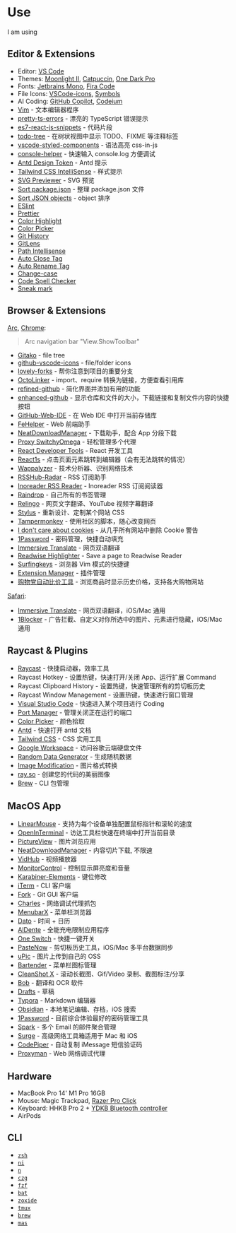 # Use

I am using

## Editor & Extensions

- Editor: [VS Code](https://code.visualstudio.com/)
- Themes: [Moonlight II](https://github.com/atomiks/moonlight-vscode-theme), [Catpuccin](https://github.com/catppuccin/vscode), [One Dark Pro](https://github.com/Binaryify/OneDark-Pro)
- Fonts: [Jetbrains Mono](https://www.jetbrains.com/lp/mono/), [Fira Code](https://github.com/tonsky/FiraCode)
- File Icons: [VSCode-icons](https://github.com/vscode-icons/vscode-icons), [Symbols](https://github.com/miguelsolorio/vscode-symbols)
- AI Coding: [GitHub Copilot](https://marketplace.visualstudio.com/items?itemName=GitHub.copilot), [Codeium](https://marketplace.visualstudio.com/items?itemName=Codeium.codeium)
- [Vim](https://marketplace.visualstudio.com/items?itemName=vscodevim.vim) - 文本编辑器程序
- [pretty-ts-errors](https://github.com/yoavbls/pretty-ts-errors) - 漂亮的 TypeScript 错误提示
- [es7-react-js-snippets](https://marketplace.visualstudio.com/items?itemName=dsznajder.es7-react-js-snippets) - 代码片段
- [todo-tree](https://marketplace.visualstudio.com/items?itemName=Gruntfuggly.todo-tree) - 在树状视图中显示 TODO、FIXME 等注释标签
- [vscode-styled-components](https://marketplace.visualstudio.com/items?itemName=styled-components.vscode-styled-components) - 语法高亮 css-in-js
- [console-helper](https://marketplace.visualstudio.com/items?itemName=AT-9420.console-helper) - 快速输入 console.log 方便调试
- [Antd Design Token](https://marketplace.visualstudio.com/items?itemName=shezhangzhang.antd-design-token) - Antd 提示
- [Tailwind CSS IntelliSense](https://marketplace.visualstudio.com/items?itemName=bradlc.vscode-tailwindcss) - 样式提示
- [SVG Previewer](https://marketplace.visualstudio.com/items?itemName=vitaliymaz.vscode-svg-previewer) - SVG 预览
- [Sort package.json](https://marketplace.visualstudio.com/items?itemName=unional.vscode-sort-package-json) - 整理 package.json 文件
- [Sort JSON objects](https://marketplace.visualstudio.com/items?itemName=richie5um2.vscode-sort-json) - object 排序
- [ESlint](https://marketplace.visualstudio.com/items?itemName=dbaeumer.vscode-eslint)
- [Prettier](https://marketplace.visualstudio.com/items?itemName=esbenp.prettier-vscode)
- [Color Highlight](https://marketplace.visualstudio.com/items?itemName=naumovs.color-highlight)
- [Color Picker](https://marketplace.visualstudio.com/items?itemName=anseki.vscode-color)
- [Git History](https://marketplace.visualstudio.com/items?itemName=donjayamanne.githistory)
- [GitLens](https://marketplace.visualstudio.com/items?itemName=eamodio.gitlens)
- [Path Intellisense](https://marketplace.visualstudio.com/items?itemName=christian-kohler.path-intellisense)
- [Auto Close Tag](https://marketplace.visualstudio.com/items?itemName=formulahendry.auto-close-tag)
- [Auto Rename Tag](https://marketplace.visualstudio.com/items?itemName=formulahendry.auto-rename-tag)
- [Change-case](https://marketplace.visualstudio.com/items?itemName=wmaurer.change-case)
- [Code Spell Checker](https://marketplace.visualstudio.com/items?itemName=streetsidesoftware.code-spell-checker)
- [Sneak mark](https://marketplace.visualstudio.com/items?itemName=wangzy.sneak-mark)

## Browser & Extensions

[Arc](https://arc.net/), [Chrome](https://www.google.com/chrome/):

> Arc navigation bar "View.ShowToolbar"

- [Gitako](https://github.com/EnixCoda/Gitako) - file tree
- [github-vscode-icons](https://github.com/dderevjanik/github-vscode-icons) - file/folder icons
- [lovely-forks](https://github.com/musically-ut/lovely-forks) - 帮你注意到项目的重要分支
- [OctoLinker](https://github.com/OctoLinker/OctoLinker) - import、require 转换为链接，方便查看引用库
- [refined-github](https://github.com/refined-github/refined-github) - 简化界面并添加有用的功能
- [enhanced-github](https://github.com/softvar/enhanced-github) - 显示仓库和文件的大小，下载链接和复制文件内容的快捷按钮
- [GitHub-Web-IDE](https://github.com/zvizvi/GitHub-Web-IDE) - 在 Web IDE 中打开当前存储库
- [FeHelper](https://github.com/zxlie/FeHelper) - Web 前端助手
- [NeatDownloadManager](https://chrome.google.com/webstore/detail/neatdownloadmanager-exten/cpcifbdmkopohnnofedkjghjiclmhdah) - 下载助手，配合 App 分段下载
- [Proxy SwitchyOmega](https://chrome.google.com/webstore/detail/proxy-switchyomega/padekgcemlokbadohgkifijomclgjgif) - 轻松管理多个代理
- [React Developer Tools](https://chrome.google.com/webstore/detail/react-developer-tools/fmkadmapgofadopljbjfkapdkoienihi) - React 开发工具
- [React1s](https://github.com/aaamoon/react1s) - 点击页面元素跳转到编辑器（会有无法跳转的情况）
- [Wappalyzer](https://chrome.google.com/webstore/detail/wappalyzer-technology-pro/gppongmhjkpfnbhagpmjfkannfbllamg) - 技术分析器、识别网络技术
- [RSSHub-Radar](https://github.com/DIYgod/RSSHub-Radar) -  RSS 订阅助手
- [Inoreader RSS Reader](https://chrome.google.com/webstore/detail/rss-reader-extension-by-i/kfimphpokifbjgmjflanmfeppcjimgah) - Inoreader RSS 订阅阅读器
- [Raindrop](https://chrome.google.com/webstore/detail/raindropio/ldgfbffkinooeloadekpmfoklnobpien) - 自己所有的书签管理
- [Relingo](https://relingo.net/) - 网页文字翻译、YouTube 视频字幕翻译
- [Stylus](https://github.com/openstyles/stylus) - 重新设计、定制某个网站 CSS
- [Tampermonkey](https://www.tampermonkey.net/) - 使用社区的脚本，随心改变网页
- [I don't care about cookies](https://www.i-dont-care-about-cookies.eu/) - 从几乎所有网站中删除 Cookie 警告
- [1Password](https://chrome.google.com/webstore/detail/1password-%E2%80%93-password-mana/aeblfdkhhhdcdjpifhhbdiojplfjncoa) - 密码管理，快捷自动填充
- [Immersive Translate](https://github.com/immersive-translate/immersive-translate) - 网页双语翻译
- [Readwise Highlighter](https://chrome.google.com/webstore/detail/readwise-highlighter/jjhefcfhmnkfeepcpnilbbkaadhngkbi) - Save a page to Readwise Reader
- [Surfingkeys](https://github.com/brookhong/Surfingkeys) - 浏览器 Vim 模式的快捷键
- [Extension Manager](https://github.com/JasonGrass/auto-extension-manager) - 插件管理
- [购物党自动比价工具](https://chrome.google.com/webstore/detail/%E8%B4%AD%E7%89%A9%E5%85%9A%E8%87%AA%E5%8A%A8%E6%AF%94%E4%BB%B7%E5%B7%A5%E5%85%B7/jgphnjokjhjlcnnajmfjlacjnjkhleah) - 浏览商品时显示历史价格，支持各大购物网站

[Safari](https://apps.apple.com/us/app/safari/id1146562112):

- [Immersive Translate](https://apps.apple.com/us/app/immersive-translate/id6447957425) - 网页双语翻译，iOS/Mac 通用
- [1Blocker](https://1blocker.com/) - 广告拦截、自定义对你所选中的图片、元素进行隐藏，iOS/Mac 通用

## Raycast & Plugins

- [Raycast](https://www.raycast.com/) - 快捷启动器，效率工具
- Raycast Hotkey - 设置热键，快速打开/关闭 App、运行扩展 Command
- Raycast Clipboard History - 设置热键，快速管理所有的剪切板历史
- Raycast Window Management - 设置热键，快速进行窗口管理
- [Visual Studio Code](https://www.raycast.com/thomas/visual-studio-code/commands) - 快速进入某个项目进行 Coding
- [Port Manager](https://www.raycast.com/lucaschultz/port-manager) - 管理关闭正在运行的端口
- [Color Picker](https://www.raycast.com/thomas/color-picker) - 颜色拾取
- [Antd](https://www.raycast.com/crazyair/antd-open-browser) - 快速打开 antd 文档
- [Tailwind CSS](https://www.raycast.com/vimtor/tailwindcss) - CSS 实用工具
- [Google Workspace](https://www.raycast.com/raycast/google-workspace) - 访问谷歌云端硬盘文件
- [Random Data Generator](https://www.raycast.com/loris/random) - 生成随机数据
- [Image Modification](https://www.raycast.com/HelloImSteven/sips) - 图片格式转换
- [ray.so](https://www.raycast.com/garrett/ray-so) - 创建您的代码的美丽图像
- [Brew](https://www.raycast.com/nhojb/brew) -  CLI 包管理

## MacOS App

- [LinearMouse](https://linearmouse.app/) - 支持为每个设备单独配置鼠标指针和滚轮的速度
- [OpenInTerminal](https://github.com/Ji4n1ng/OpenInTerminal) - 访达工具栏快速在终端中打开当前目录
- [PictureView](https://wl879.github.io/apps/picview/) - 图片浏览应用
- [NeatDownloadManager](https://www.neatdownloadmanager.com/index.php/en/) - 内容切片下载, 不限速
- [VidHub](https://zh.okaapps.com/product/1659622164) - 视频播放器
- [MonitorControl](https://github.com/MonitorControl/MonitorControl) - 控制显示屏亮度和音量
- [Karabiner-Elements](https://karabiner-elements.pqrs.org/) - 键位修改
- [iTerm](https://iterm2.com/) - CLI 客户端
- [Fork](https://git-fork.com/) - Git GUI 客户端
- [Charles](https://www.charlesproxy.com/) - 网络调试代理抓包
- [MenubarX](https://menubarx.app/) - 菜单栏浏览器
- [Dato](https://sindresorhus.com/dato) - 时间 + 日历
- [AlDente](https://apphousekitchen.com/) - 全能充电限制应用程序
- [One Switch](https://fireball.studio/oneswitch/) - 快捷一键开关
- [PasteNow](https://pastenow.app/) - 剪切板历史工具，iOS/Mac 多平台数据同步
- [uPic](https://github.com/gee1k/uPic) - 图片上传到自己的 OSS
- [Bartender](https://www.macbartender.com/) - 菜单栏图标管理
- [CleanShot X](https://cleanshot.com/) - 滚动长截图、Gif/Video 录制、截图标注/分享
- [Bob](https://bobtranslate.com/) - 翻译和 OCR 软件
- [Drafts](https://getdrafts.com/) - 草稿
- [Typora](https://typora.io/) - Markdown 编辑器
- [Obsidian](https://obsidian.md/) - 本地笔记编辑、存档，iOS 搜索
- [1Password](https://1password.com/zh-cn) - 目前综合体验最好的密码管理工具
- [Spark](https://sparkmailapp.com/) - 多个 Email 的邮件聚合管理
- [Surge](https://nssurge.com/) - 高级网络工具箱适用于 Mac 和 iOS
- [CodePiper](https://apps.apple.com/us/app/code-piper/id1669959741?mt=12) - 自动复制 iMessage 短信验证码
- [Proxyman](https://proxyman.io/) - Web 网络调试代理

## Hardware

- MacBook Pro 14' M1 Pro 16GB 
- Mouse: Magic Trackpad, [Razer Pro Click](https://www.razer.com/sg-en/gaming-mice/razer-pro-click/RZ01-02990100-R3M1)
- Keyboard: HHKB Pro 2 + [YDKB Bluetooth controller](https://ydkb.io/help/#/README)
- AirPods

## CLI

- [`zsh`](https://zsh.org/)
- [`ni`](https://github.com/antfu/ni)
- [`n`](https://github.com/tj/n)
- [`czg`](https://github.com/Zhengqbbb/cz-git)
- [`fzf`](https://github.com/junegunn/fzf)
- [`bat`](https://github.com/sharkdp/bat)
- [`zoxide`](https://github.com/ajeetdsouza/zoxide)
- [`tmux`](https://github.com/tmux/tmux/wiki)
- [`brew`](https://brew.sh/)
- [`mas`](https://github.com/mas-cli/mas)
